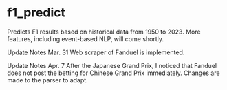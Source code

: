# f1_predict
Predicts F1 results based on historical data from 1950 to 2023. More features, including event-based NLP, will come shortly.

Update Notes Mar. 31
Web scraper of Fanduel is implemented.

Update Notes Apr. 7
After the Japanese Grand Prix, I noticed that Fanduel does not post the betting for Chinese Grand Prix immediately. Changes are made to the parser to adapt.
